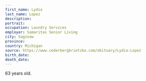 ```yaml
---
first_name: Lydia
last_name: Lopez
description: 
portrait: 
occupation: Laundry Services
employer: Samaritas Senior Living
city: Saginaw
province: 
country: Michigan
source: https://www.cederbergbrietzke.com/obituary/Lydia-Lopez
birth_date: 
death_date: 
---
```


63 years old.